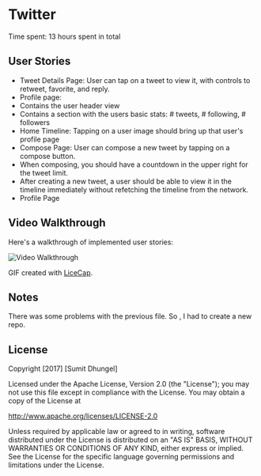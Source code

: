 # Twitter

Time spent: 13 hours spent in total

## User Stories

-  Tweet Details Page: User can tap on a tweet to view it, with controls to retweet, favorite, and reply.
-  Profile page:
-  Contains the user header view
-  Contains a section with the users basic stats: # tweets, # following, # followers
-  Home Timeline: Tapping on a user image should bring up that user's profile page
-  Compose Page: User can compose a new tweet by tapping on a compose button.
-  When composing, you should have a countdown in the upper right for the tweet limit.
-  After creating a new tweet, a user should be able to view it in the timeline immediately without refetching the timeline from the network.
-  Profile Page

## Video Walkthrough 

Here's a walkthrough of implemented user stories:

<img src='http://i.imgur.com/QmCf4WA.gif' title='Video Walkthrough' width='' alt='Video Walkthrough' />

GIF created with [LiceCap](http://www.cockos.com/licecap/).

## Notes

There was some problems with the previous file. So , I had to create a new repo.

## License

Copyright [2017] [Sumit Dhungel]

Licensed under the Apache License, Version 2.0 (the "License");
you may not use this file except in compliance with the License.
You may obtain a copy of the License at

http://www.apache.org/licenses/LICENSE-2.0

Unless required by applicable law or agreed to in writing, software
distributed under the License is distributed on an "AS IS" BASIS,
WITHOUT WARRANTIES OR CONDITIONS OF ANY KIND, either express or implied.
See the License for the specific language governing permissions and
limitations under the License.





